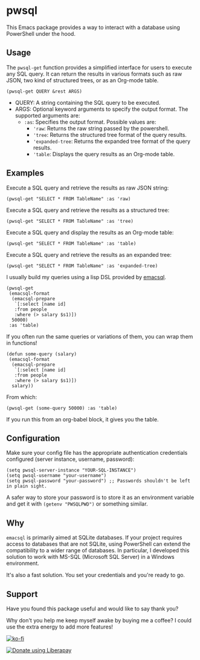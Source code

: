 # pwsql

This Emacs package provides a way to interact with a database using PowerShell under the hood.

## Usage

The `pwsql-get` function provides a simplified interface for users to execute any SQL query. It can return the results in various formats such as raw JSON, two kind of structured trees, or as an Org-mode table.

``` emacs-lisp
(pwsql-get QUERY &rest ARGS)
```

- QUERY: A string containing the SQL query to be executed.
- ARGS: Optional keyword arguments to specify the output format. The supported arguments are:
    - `:as`: Specifies the output format. Possible values are:
        - `'raw`: Returns the raw string passed by the powershell.
        - `'tree`: Returns the structured tree format of the query results.
        - `'expanded-tree`: Returns the expanded tree format of the query results.
        - `'table`: Displays the query results as an Org-mode table.

## Examples

Execute a SQL query and retrieve the results as raw JSON string:

```emacs-lisp
(pwsql-get "SELECT * FROM TableName" :as 'raw)
```

Execute a SQL query and retrieve the results as a structured tree:

```emacs-lisp
(pwsql-get "SELECT * FROM TableName" :as 'tree)
```

Execute a SQL query and display the results as an Org-mode table:

```emacs-lisp
(pwsql-get "SELECT * FROM TableName" :as 'table)
```

Execute a SQL query and retrieve the results as an expanded tree:

```emacs-lisp
(pwsql-get "SELECT * FROM TableName" :as 'expanded-tree)
```

I usually build my queries using a lisp DSL provided by [emacsql](https://github.com/magit/emacsql).

```emacs-lisp
(pwsql-get 
 (emacsql-format
  (emacsql-prepare
   `[:select [name id]
   :from people
   :where (> salary $s1)]) 
  50000)  
 :as 'table)
```

If you often run the same queries or variations of them, you can wrap them in functions!

```emacs-lisp
(defun some-query (salary)
 (emacsql-format
  (emacsql-prepare
   `[:select [name id]
   :from people
   :where (> salary $s1)]) 
  salary))
```

From which:

```emacs-lisp
(pwsql-get (some-query 50000) :as 'table)
```

If you run this from an org-babel block, it gives you the table.

## Configuration

Make sure your config file has the appropriate authentication credentials configured (server instance, username, password):

```emacs-lisp
(setq pwsql-server-instance "YOUR-SQL-INSTANCE")
(setq pwsql-username "your-username")
(setq pwsql-password "your-password") ;; Passwords shouldn't be left in plain sight.
```

A safer way to store your password is to store it as an environment variable and get it with `(getenv "PWSQLPWD")` or something similar.

## Why

`emacsql` is primarily aimed at SQLite databases. If your project requires access to databases that are not SQLite, using PowerShell can extend the compatibility to a wider range of databases. In particular, I developed this solution to work with MS-SQL (Microsoft SQL Server) in a Windows environment.

It's also a fast solution. You set your credentials and you're ready to go.

## Support
Have you found this package useful and would like to say thank you?

Why don't you help me keep myself awake by buying me a coffee?
I could use the extra energy to add more features!

[![ko-fi](https://ko-fi.com/img/githubbutton_sm.svg)](https://ko-fi.com/V7V425BFU)

<a href="https://liberapay.com/gicrisf/donate"><img alt="Donate using Liberapay" src="https://liberapay.com/assets/widgets/donate.svg"></a>
